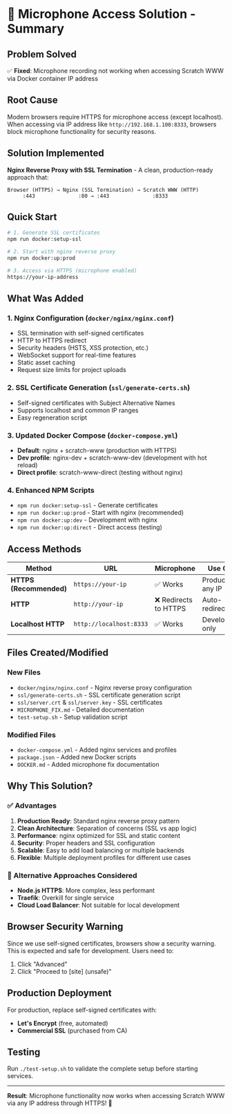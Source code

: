 # 🎤 Microphone Access Solution - Summary

## Problem Solved
✅ **Fixed**: Microphone recording not working when accessing Scratch WWW via Docker container IP address

## Root Cause
Modern browsers require HTTPS for microphone access (except localhost). When accessing via IP address like `http://192.168.1.100:8333`, browsers block microphone functionality for security reasons.

## Solution Implemented
**Nginx Reverse Proxy with SSL Termination** - A clean, production-ready approach that:

```
Browser (HTTPS) → Nginx (SSL Termination) → Scratch WWW (HTTP)
     :443              :80 → :443              :8333
```

## Quick Start
```bash
# 1. Generate SSL certificates
npm run docker:setup-ssl

# 2. Start with nginx reverse proxy
npm run docker:up:prod

# 3. Access via HTTPS (microphone enabled)
https://your-ip-address
```

## What Was Added

### 1. Nginx Configuration (`docker/nginx/nginx.conf`)
- SSL termination with self-signed certificates
- HTTP to HTTPS redirect
- Security headers (HSTS, XSS protection, etc.)
- WebSocket support for real-time features
- Static asset caching
- Request size limits for project uploads

### 2. SSL Certificate Generation (`ssl/generate-certs.sh`)
- Self-signed certificates with Subject Alternative Names
- Supports localhost and common IP ranges
- Easy regeneration script

### 3. Updated Docker Compose (`docker-compose.yml`)
- **Default**: nginx + scratch-www (production with HTTPS)
- **Dev profile**: nginx-dev + scratch-www-dev (development with hot reload)
- **Direct profile**: scratch-www-direct (testing without nginx)

### 4. Enhanced NPM Scripts
- `npm run docker:setup-ssl` - Generate certificates
- `npm run docker:up:prod` - Start with nginx (recommended)
- `npm run docker:up:dev` - Development with nginx
- `npm run docker:up:direct` - Direct access (testing)

## Access Methods

| Method | URL | Microphone | Use Case |
|--------|-----|------------|----------|
| **HTTPS (Recommended)** | `https://your-ip` | ✅ Works | Production, any IP |
| **HTTP** | `http://your-ip` | ❌ Redirects to HTTPS | Auto-redirect |
| **Localhost HTTP** | `http://localhost:8333` | ✅ Works | Development only |

## Files Created/Modified

### New Files
- `docker/nginx/nginx.conf` - Nginx reverse proxy configuration
- `ssl/generate-certs.sh` - SSL certificate generation script
- `ssl/server.crt` & `ssl/server.key` - SSL certificates
- `MICROPHONE_FIX.md` - Detailed documentation
- `test-setup.sh` - Setup validation script

### Modified Files
- `docker-compose.yml` - Added nginx services and profiles
- `package.json` - Added new Docker scripts
- `DOCKER.md` - Added microphone fix documentation

## Why This Solution?

### ✅ Advantages
1. **Production Ready**: Standard nginx reverse proxy pattern
2. **Clean Architecture**: Separation of concerns (SSL vs app logic)
3. **Performance**: nginx optimized for SSL and static content
4. **Security**: Proper headers and SSL configuration
5. **Scalable**: Easy to add load balancing or multiple backends
6. **Flexible**: Multiple deployment profiles for different use cases

### 🔄 Alternative Approaches Considered
- **Node.js HTTPS**: More complex, less performant
- **Traefik**: Overkill for single service
- **Cloud Load Balancer**: Not suitable for local development

## Browser Security Warning
Since we use self-signed certificates, browsers show a security warning. This is expected and safe for development. Users need to:
1. Click "Advanced" 
2. Click "Proceed to [site] (unsafe)"

## Production Deployment
For production, replace self-signed certificates with:
- **Let's Encrypt** (free, automated)
- **Commercial SSL** (purchased from CA)

## Testing
Run `./test-setup.sh` to validate the complete setup before starting services.

---

**Result**: Microphone functionality now works when accessing Scratch WWW via any IP address through HTTPS! 🎉